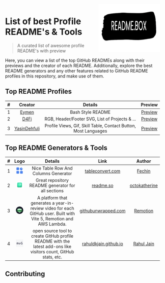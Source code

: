 <img src="src/REAME.BOX.Logo.png" width="200" height="155" align="right" />

# List of best Profile README's & Tools 

> A curated list of awesome profile README's with preview

Here, you can view a list of the top GitHub READMEs along with their previews and the creator of each README. Additionally, explore the best README generators and any other features related to GitHub README profiles in this repository, and make use of them.

## Top README Profiles

| # |                       Creator 	                        |                            Details 	                            |                                         Preview 	                                         |
|:-:|:------------------------------------------------------:|:---------------------------------------------------------------:|:-----------------------------------------------------------------------------------------:|
| 1 |       [Eymen](https://github.com/eymeen#README)        |                       Bash Style README 	                       |    [Preview](https://GitHub.com/4xmen/README.BOX/blob/main/README's/Eymeen/Preview.md)    |
| 2 |         [D4Fi](https://github.com/D4Fi#README)         |         RGB, Header/Footer SVG, List of Projects & ...          |     [Preview](https://GitHub.com/4xmen/README.BOX/blob/main/README's/D4Fi/Preview.md)     |
| 3 | [YasinDehfuli](https://github.com/YasinDehfuli#README) | Profile Views, Gif, Skill Table, Contact Button, Most Languages | [Preview](https://GitHub.com/4xmen/README.BOX/blob/main/README's/YasinDehfuli/Preview.md) |



## Top README Generators & Tools

| # |                            Logo                            |                                                      Details                                                       |                                        Link                                         |                      Author                       |
|:-:|:----------------------------------------------------------:|:------------------------------------------------------------------------------------------------------------------:|:-----------------------------------------------------------------------------------:|:-------------------------------------------------:|
| 1 |   <img src="src/logos/tableconvert.com.png" width="24">    |                                        Nice Table Row And Columns Generator                                        |                    [tableconvert.com](https://tableconvert.com)                     |        [Fechin](https://github.com/Fechin)        |
| 2 |       <img src="src/logos/readme.so.png" width="24">       |                                 Great repository README generator for all sections                                 |                           [readme.so](https://readme.so)                            | [octokatherine](https://github.com/octokatherine) |
| 3 |  <img src="src/logos/githubunwrapped.com.png" width="24">  | A platform that generates a year-in-review video for each GitHub user. Built with Vite 5, Remotion and AWS Lambda. |                 [githubunwrapped.com](https://githubunwrapped.com)                  |    [Remotion](https://github.com/remotion-dev)    |
| 4 | <img src="src/logos/rahuldkjain.github.io.png" width="24"> |  open source tool to create GitHub profile README with the latest add-ons like visitors count, GitHub stats, etc.  | [rahuldkjain.github.io](https://rahuldkjain.github.io/gh-profile-readme-generator/) |   [Rahul Jain](https://github.com/rahuldkjain)    |

## Contributing 
